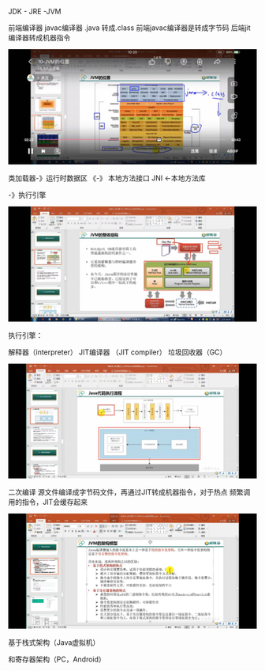 JDK - JRE -JVM

前端编译器 javac编译器 .java 转成.class
前端javac编译器是转成字节码 后端jit编译器转成机器指令


![img_1.png](img/img_10.png)


类加载器-》运行时数据区 《-》 本地方法接口 JNI <-本地方法库

-》执行引擎


![img_2.png](img/img_11.png)

执行引擎：

解释器（interpreter） 
JIT编译器 （JIT compiler）
垃圾回收器（GC）



![img.png](img/img13.png)

二次编译 源文件编译成字节码文件，再通过JIT转成机器指令，对于热点 频繁调用的指令，JIT会缓存起来

![img_1.png](img/img_12.png)

基于栈式架构（Java虚拟机） 


和寄存器架构（PC，Android）
